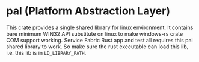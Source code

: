 # pal (Platform Abstraction Layer)
This crate provides a single shared library for linux environment.
It contains bare minimum WIN32 API substitute on linux to make windows-rs crate COM support working.
Service Fabric Rust app and test all requires this pal shared library to work.
So make sure the rust executable can load this lib, i.e. this lib is in `LD_LIBRARY_PATH`.